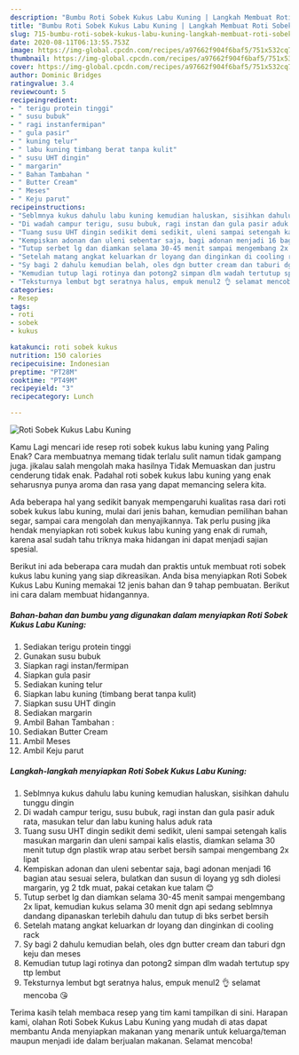 ```yaml
---
description: "Bumbu Roti Sobek Kukus Labu Kuning | Langkah Membuat Roti Sobek Kukus Labu Kuning Yang Enak Banget"
title: "Bumbu Roti Sobek Kukus Labu Kuning | Langkah Membuat Roti Sobek Kukus Labu Kuning Yang Enak Banget"
slug: 715-bumbu-roti-sobek-kukus-labu-kuning-langkah-membuat-roti-sobek-kukus-labu-kuning-yang-enak-banget
date: 2020-08-11T06:13:55.753Z
image: https://img-global.cpcdn.com/recipes/a97662f904f6baf5/751x532cq70/roti-sobek-kukus-labu-kuning-foto-resep-utama.jpg
thumbnail: https://img-global.cpcdn.com/recipes/a97662f904f6baf5/751x532cq70/roti-sobek-kukus-labu-kuning-foto-resep-utama.jpg
cover: https://img-global.cpcdn.com/recipes/a97662f904f6baf5/751x532cq70/roti-sobek-kukus-labu-kuning-foto-resep-utama.jpg
author: Dominic Bridges
ratingvalue: 3.4
reviewcount: 5
recipeingredient:
- " terigu protein tinggi"
- " susu bubuk"
- " ragi instanfermipan"
- " gula pasir"
- " kuning telur"
- " labu kuning timbang berat tanpa kulit"
- " susu UHT dingin"
- " margarin"
- " Bahan Tambahan "
- " Butter Cream"
- " Meses"
- " Keju parut"
recipeinstructions:
- "Seblmnya kukus dahulu labu kuning kemudian haluskan, sisihkan dahulu tunggu dingin"
- "Di wadah campur terigu, susu bubuk, ragi instan dan gula pasir aduk rata, masukan telur dan labu kuning halus aduk rata"
- "Tuang susu UHT dingin sedikit demi sedikit, uleni sampai setengah kalis masukan margarin dan uleni sampai kalis elastis, diamkan selama 30 menit tutup dgn plastik wrap atau serbet bersih sampai mengembang 2x lipat"
- "Kempiskan adonan dan uleni sebentar saja, bagi adonan menjadi 16 bagian atau sesuai selera, bulatkan dan susun di loyang yg sdh diolesi margarin, yg 2 tdk muat, pakai cetakan kue talam 😊"
- "Tutup serbet lg dan diamkan selama 30-45 menit sampai mengembang 2x lipat, kemudian kukus selama 30 menit dgn api sedang seblmnya dandang dipanaskan terlebih dahulu dan tutup di bks serbet bersih"
- "Setelah matang angkat keluarkan dr loyang dan dinginkan di cooling rack"
- "Sy bagi 2 dahulu kemudian belah, oles dgn butter cream dan taburi dgn keju dan meses"
- "Kemudian tutup lagi rotinya dan potong2 simpan dlm wadah tertutup spy ttp lembut"
- "Teksturnya lembut bgt seratnya halus, empuk menul2 👌 selamat mencoba 😘"
categories:
- Resep
tags:
- roti
- sobek
- kukus

katakunci: roti sobek kukus 
nutrition: 150 calories
recipecuisine: Indonesian
preptime: "PT28M"
cooktime: "PT49M"
recipeyield: "3"
recipecategory: Lunch

---
```



![Roti Sobek Kukus Labu Kuning](https://img-global.cpcdn.com/recipes/a97662f904f6baf5/751x532cq70/roti-sobek-kukus-labu-kuning-foto-resep-utama.jpg)

Kamu Lagi mencari ide resep roti sobek kukus labu kuning yang Paling Enak? Cara membuatnya memang tidak terlalu sulit namun tidak gampang juga. jikalau salah mengolah maka hasilnya Tidak Memuaskan dan justru cenderung tidak enak. Padahal roti sobek kukus labu kuning yang enak seharusnya punya aroma dan rasa yang dapat memancing selera kita.

Ada beberapa hal yang sedikit banyak mempengaruhi kualitas rasa dari roti sobek kukus labu kuning, mulai dari jenis bahan, kemudian pemilihan bahan segar, sampai cara mengolah dan menyajikannya. Tak perlu pusing jika hendak menyiapkan roti sobek kukus labu kuning yang enak di rumah, karena asal sudah tahu triknya maka hidangan ini dapat menjadi sajian spesial.




Berikut ini ada beberapa cara mudah dan praktis untuk membuat roti sobek kukus labu kuning yang siap dikreasikan. Anda bisa menyiapkan Roti Sobek Kukus Labu Kuning memakai 12 jenis bahan dan 9 tahap pembuatan. Berikut ini cara dalam membuat hidangannya.

<!--inarticleads1-->

##### Bahan-bahan dan bumbu yang digunakan dalam menyiapkan Roti Sobek Kukus Labu Kuning:

1. Sediakan  terigu protein tinggi
1. Gunakan  susu bubuk
1. Siapkan  ragi instan/fermipan
1. Siapkan  gula pasir
1. Sediakan  kuning telur
1. Siapkan  labu kuning (timbang berat tanpa kulit)
1. Siapkan  susu UHT dingin
1. Sediakan  margarin
1. Ambil  Bahan Tambahan :
1. Sediakan  Butter Cream
1. Ambil  Meses
1. Ambil  Keju parut




<!--inarticleads2-->

##### Langkah-langkah menyiapkan Roti Sobek Kukus Labu Kuning:

1. Seblmnya kukus dahulu labu kuning kemudian haluskan, sisihkan dahulu tunggu dingin
1. Di wadah campur terigu, susu bubuk, ragi instan dan gula pasir aduk rata, masukan telur dan labu kuning halus aduk rata
1. Tuang susu UHT dingin sedikit demi sedikit, uleni sampai setengah kalis masukan margarin dan uleni sampai kalis elastis, diamkan selama 30 menit tutup dgn plastik wrap atau serbet bersih sampai mengembang 2x lipat
1. Kempiskan adonan dan uleni sebentar saja, bagi adonan menjadi 16 bagian atau sesuai selera, bulatkan dan susun di loyang yg sdh diolesi margarin, yg 2 tdk muat, pakai cetakan kue talam 😊
1. Tutup serbet lg dan diamkan selama 30-45 menit sampai mengembang 2x lipat, kemudian kukus selama 30 menit dgn api sedang seblmnya dandang dipanaskan terlebih dahulu dan tutup di bks serbet bersih
1. Setelah matang angkat keluarkan dr loyang dan dinginkan di cooling rack
1. Sy bagi 2 dahulu kemudian belah, oles dgn butter cream dan taburi dgn keju dan meses
1. Kemudian tutup lagi rotinya dan potong2 simpan dlm wadah tertutup spy ttp lembut
1. Teksturnya lembut bgt seratnya halus, empuk menul2 👌 selamat mencoba 😘




Terima kasih telah membaca resep yang tim kami tampilkan di sini. Harapan kami, olahan Roti Sobek Kukus Labu Kuning yang mudah di atas dapat membantu Anda menyiapkan makanan yang menarik untuk keluarga/teman maupun menjadi ide dalam berjualan makanan. Selamat mencoba!
